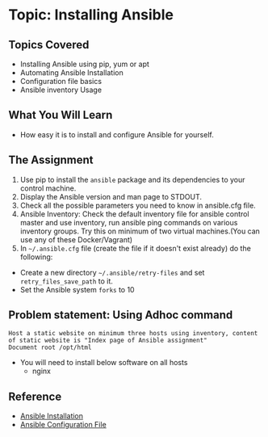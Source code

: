 # Topic: Installing Ansible

## Topics Covered

* Installing Ansible using pip, yum or apt
* Automating Ansible Installation
* Configuration file basics
* Ansible inventory Usage 

## What You Will Learn

* How easy it is to install and configure Ansible for yourself.

## The Assignment

1. Use pip to install the `ansible` package and its dependencies to your control machine.
1. Display the Ansible version and man page to STDOUT.
1. Check all the possible parameters you need to know in ansible.cfg file.
1. Ansible Inventory: Check the default inventory file for ansible control master and use inventory, run ansible ping commands on various inventory groups. Try this on minimum of two virtual machines.(You can use any of these Docker/Vagrant)
1. In `~/.ansible.cfg` file (create the file if it doesn't exist already) do the following:
  * Create a new directory `~/.ansible/retry-files` and set `retry_files_save_path` to it.
  * Set the Ansible system `forks` to 10

## Problem statement: Using Adhoc command
```
Host a static website on minimum three hosts using inventory, content of static website is "Index page of Ansible assignment"
Document root /opt/html
````
 * You will need to install below software on all hosts
    * nginx

## Reference

* [Ansible Installation](http://docs.ansible.com/ansible/intro_installation.html)
* [Ansible Configuration File](http://docs.ansible.com/ansible/intro_configuration.html)
